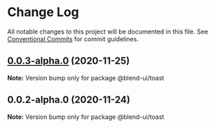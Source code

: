 # Change Log

All notable changes to this project will be documented in this file.
See [Conventional Commits](https://conventionalcommits.org) for commit guidelines.

## [0.0.3-alpha.0](https://prifina-admin/prifina/blend-ui/compare/@blend-ui/toast@0.0.2-alpha.0...@blend-ui/toast@0.0.3-alpha.0) (2020-11-25)

**Note:** Version bump only for package @blend-ui/toast





## 0.0.2-alpha.0 (2020-11-24)

**Note:** Version bump only for package @blend-ui/toast
